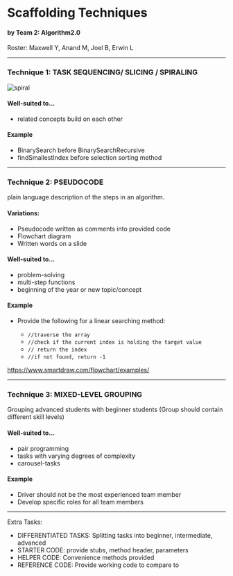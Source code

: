 # Scaffolding Techniques
#### by Team 2: Algorithm2.0
Roster: Maxwell Y, Anand M, Joel B, Erwin L

  
* * *
### Technique 1: TASK SEQUENCING/ SLICING / SPIRALING
![spiral](https://d384mi819045d8.cloudfront.net/i/_/regular/82157.jpg~q=85)

#### Well-suited to...
* related concepts build on each other

#### Example
* BinarySearch before BinarySearchRecursive
* findSmallestIndex before selection sorting method

  
* * *
### Technique 2: PSEUDOCODE
plain language description of the steps in an algorithm.
![]()

#### Variations:
* Pseudocode written as comments into provided code
* Flowchart diagram
* Written words on a slide

#### Well-suited to...
* problem-solving
* multi-step functions
* beginning of the year or new topic/concept

#### Example
* Provide the following for a linear searching method:

  * ```//traverse the array```
  * ```//check if the current index is holding the target value```
  * ```// return the index```
  * ```//if not found, return -1```

https://www.smartdraw.com/flowchart/examples/

* * * *
### Technique 3: MIXED-LEVEL GROUPING
Grouping advanced students with beginner students (Group should contain different skill levels)
![](  )

#### Well-suited to...
* pair programming
* tasks with varying degrees of complexity
* carousel-tasks

#### Example
* Driver should not be the most experienced team member
* Develop specific roles for all team members

* * * *

Extra Tasks:
* DIFFERENTIATED TASKS: Splitting tasks into beginner, intermediate, advanced
* STARTER CODE: provide stubs, method header, parameters
* HELPER CODE: Convenience methods provided
* REFERENCE CODE: Provide working code to compare to

